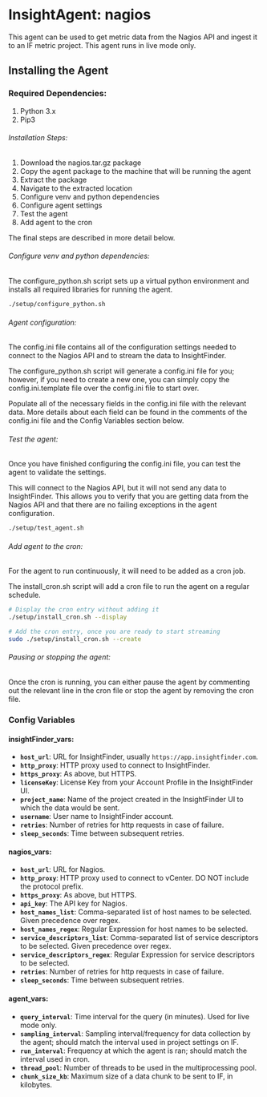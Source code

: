 # InsightAgent: nagios

This agent can be used to get metric data from the Nagios API and ingest it to an IF metric project. This agent runs in live mode only.

## Installing the Agent

### Required Dependencies:
1. Python 3.x 
1. Pip3

###### Installation Steps:
1. Download the nagios.tar.gz package
1. Copy the agent package to the machine that will be running the agent
1. Extract the package
1. Navigate to the extracted location 
1. Configure venv and python dependencies
1. Configure agent settings
1. Test the agent
1. Add agent to the cron

The final steps are described in more detail below. 

###### Configure venv and python dependencies:
The configure_python.sh script sets up a virtual python environment and installs all required libraries for running the agent. 

```bash
./setup/configure_python.sh
```

###### Agent configuration:
The config.ini file contains all of the configuration settings needed to connect to the Nagios API and to stream the data to InsightFinder.

The configure_python.sh script will generate a config.ini file for you; however, if you need to create a new one, you can simply copy the config.ini.template file over the config.ini file to start over. 

Populate all of the necessary fields in the config.ini file with the relevant data. More details about each field can be found in the comments of the config.ini file and the Config Variables section below. 

###### Test the agent:
Once you have finished configuring the config.ini file, you can test the agent to validate the settings. 

This will connect to the Nagios API, but it will not send any data to InsightFinder. This allows you to verify that you are getting data from the Nagios API and that there are no failing exceptions in the agent configuration. 

```bash
./setup/test_agent.sh
```

###### Add agent to the cron:
For the agent to run continuously, it will need to be added as a cron job. 

The install_cron.sh script will add a cron file to run the agent on a regular schedule.

```bash
# Display the cron entry without adding it 
./setup/install_cron.sh --display

# Add the cron entry, once you are ready to start streaming
sudo ./setup/install_cron.sh --create
```

###### Pausing or stopping the agent:
Once the cron is running, you can either pause the agent by commenting out the relevant line in the cron file or stop the agent by removing the cron file. 

### Config Variables

#### insightFinder_vars:
* **`host_url`**: URL for InsightFinder, usually `https://app.insightfinder.com`.
* **`http_proxy`**: HTTP proxy used to connect to InsightFinder.
* **`https_proxy`**: As above, but HTTPS.
* **`licenseKey`**: License Key from your Account Profile in the InsightFinder UI.
* **`project_name`**: Name of the project created in the InsightFinder UI to which the data would be sent.
* **`username`**: User name to InsightFinder account.
* **`retries`**: Number of retries for http requests in case of failure.
* **`sleep_seconds`**: Time between subsequent retries.

#### nagios_vars:
* **`host_url`**: URL for Nagios.
* **`http_proxy`**: HTTP proxy used to connect to vCenter. DO NOT include the protocol prefix.
* **`https_proxy`**: As above, but HTTPS.
* **`api_key`**: The API key for Nagios.
* **`host_names_list`**: Comma-separated list of host names to be selected. Given precedence over regex.
* **`host_names_regex`**: Regular Expression for host names to be selected.
* **`service_descriptors_list`**: Comma-separated list of service descriptors to be selected. Given precedence over regex.
* **`service_descriptors_regex`**: Regular Expression for service descriptors to be selected.
* **`retries`**: Number of retries for http requests in case of failure.
* **`sleep_seconds`**: Time between subsequent retries.

#### agent_vars:
* **`query_interval`**: Time interval for the query (in minutes). Used for live mode only.
* **`sampling_interval`**: Sampling interval/frequency for data collection by the agent; should match the interval used in project settings on IF.
* **`run_interval`**: Frequency at which the agent is ran; should match the interval used in cron.
* **`thread_pool`**: Number of threads to be used in the multiprocessing pool.
* **`chunk_size_kb`**: Maximum size of a data chunk to be sent to IF, in kilobytes.